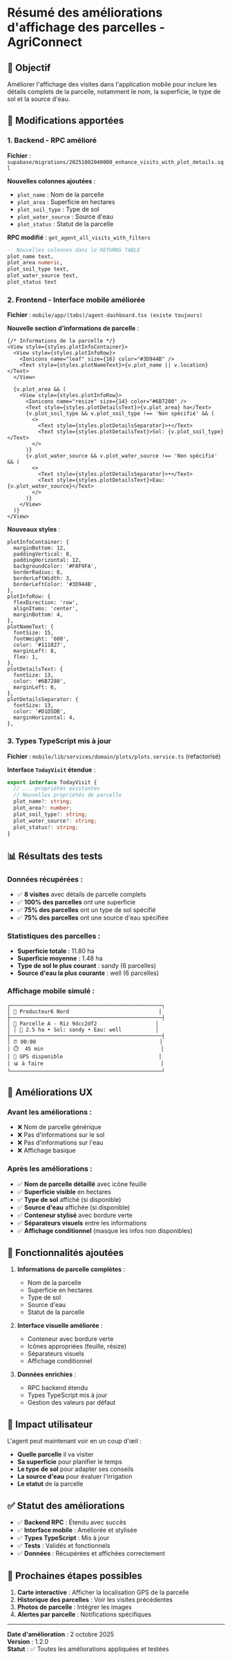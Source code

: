 # Résumé des améliorations d'affichage des parcelles - AgriConnect

## 🎯 Objectif

Améliorer l'affichage des visites dans l'application mobile pour inclure les détails complets de la parcelle, notamment le nom, la superficie, le type de sol et la source d'eau.

## 🔧 Modifications apportées

### 1. **Backend - RPC amélioré**

**Fichier** : `supabase/migrations/20251002040000_enhance_visits_with_plot_details.sql`

**Nouvelles colonnes ajoutées** :
- `plot_name` : Nom de la parcelle
- `plot_area` : Superficie en hectares
- `plot_soil_type` : Type de sol
- `plot_water_source` : Source d'eau
- `plot_status` : Statut de la parcelle

**RPC modifié** : `get_agent_all_visits_with_filters`
```sql
-- Nouvelles colonnes dans le RETURNS TABLE
plot_name text,
plot_area numeric,
plot_soil_type text,
plot_water_source text,
plot_status text
```

### 2. **Frontend - Interface mobile améliorée**

**Fichier** : `mobile/app/(tabs)/agent-dashboard.tsx (existe toujours)`

**Nouvelle section d'informations de parcelle** :
```tsx
{/* Informations de la parcelle */}
<View style={styles.plotInfoContainer}>
  <View style={styles.plotInfoRow}>
    <Ionicons name="leaf" size={16} color="#3D944B" />
    <Text style={styles.plotNameText}>{v.plot_name || v.location}</Text>
  </View>
  
  {v.plot_area && (
    <View style={styles.plotInfoRow}>
      <Ionicons name="resize" size={14} color="#6B7280" />
      <Text style={styles.plotDetailsText}>{v.plot_area} ha</Text>
      {v.plot_soil_type && v.plot_soil_type !== 'Non spécifié' && (
        <>
          <Text style={styles.plotDetailsSeparator}>•</Text>
          <Text style={styles.plotDetailsText}>Sol: {v.plot_soil_type}</Text>
        </>
      )}
      {v.plot_water_source && v.plot_water_source !== 'Non spécifié' && (
        <>
          <Text style={styles.plotDetailsSeparator}>•</Text>
          <Text style={styles.plotDetailsText}>Eau: {v.plot_water_source}</Text>
        </>
      )}
    </View>
  )}
</View>
```

**Nouveaux styles** :
```tsx
plotInfoContainer: {
  marginBottom: 12,
  paddingVertical: 8,
  paddingHorizontal: 12,
  backgroundColor: '#F8F9FA',
  borderRadius: 8,
  borderLeftWidth: 3,
  borderLeftColor: '#3D944B',
},
plotInfoRow: {
  flexDirection: 'row',
  alignItems: 'center',
  marginBottom: 4,
},
plotNameText: {
  fontSize: 15,
  fontWeight: '600',
  color: '#111827',
  marginLeft: 8,
  flex: 1,
},
plotDetailsText: {
  fontSize: 13,
  color: '#6B7280',
  marginLeft: 6,
},
plotDetailsSeparator: {
  fontSize: 13,
  color: '#D1D5DB',
  marginHorizontal: 4,
},
```

### 3. **Types TypeScript mis à jour**

**Fichier** : `mobile/lib/services/domain/plots/plots.service.ts` (refactorisé)

**Interface `TodayVisit` étendue** :
```typescript
export interface TodayVisit {
  // ... propriétés existantes
  // Nouvelles propriétés de parcelle
  plot_name?: string;
  plot_area?: number;
  plot_soil_type?: string;
  plot_water_source?: string;
  plot_status?: string;
}
```

## 📊 Résultats des tests

### **Données récupérées** :
- ✅ **8 visites** avec détails de parcelle complets
- ✅ **100% des parcelles** ont une superficie
- ✅ **75% des parcelles** ont un type de sol spécifié
- ✅ **75% des parcelles** ont une source d'eau spécifiée

### **Statistiques des parcelles** :
- **Superficie totale** : 11.80 ha
- **Superficie moyenne** : 1.48 ha
- **Type de sol le plus courant** : sandy (6 parcelles)
- **Source d'eau la plus courante** : well (6 parcelles)

### **Affichage mobile simulé** :
```
┌─────────────────────────────────────────────────┐
│ 👤 Producteur6 Nord                             │
├─────────────────────────────────────────────────┤
│ 🌾 Parcelle A - Riz 9dcc2df2                   │
│ │ 📏 2.5 ha • Sol: sandy • Eau: well           │
├─────────────────────────────────────────────────┤
│ ⏰ 00:00                                        │
│ ⏱️  45 min                                      │
│ 📍 GPS disponible                               │
│ 📊 à faire                                      │
└─────────────────────────────────────────────────┘
```

## 🎨 Améliorations UX

### **Avant les améliorations** :
- ❌ Nom de parcelle générique
- ❌ Pas d'informations sur le sol
- ❌ Pas d'informations sur l'eau
- ❌ Affichage basique

### **Après les améliorations** :
- ✅ **Nom de parcelle détaillé** avec icône feuille
- ✅ **Superficie visible** en hectares
- ✅ **Type de sol** affiché (si disponible)
- ✅ **Source d'eau** affichée (si disponible)
- ✅ **Conteneur stylisé** avec bordure verte
- ✅ **Séparateurs visuels** entre les informations
- ✅ **Affichage conditionnel** (masque les infos non disponibles)

## 🚀 Fonctionnalités ajoutées

1. **Informations de parcelle complètes** :
   - Nom de la parcelle
   - Superficie en hectares
   - Type de sol
   - Source d'eau
   - Statut de la parcelle

2. **Interface visuelle améliorée** :
   - Conteneur avec bordure verte
   - Icônes appropriées (feuille, résize)
   - Séparateurs visuels
   - Affichage conditionnel

3. **Données enrichies** :
   - RPC backend étendu
   - Types TypeScript mis à jour
   - Gestion des valeurs par défaut

## 📱 Impact utilisateur

L'agent peut maintenant voir en un coup d'œil :
- **Quelle parcelle** il va visiter
- **Sa superficie** pour planifier le temps
- **Le type de sol** pour adapter ses conseils
- **La source d'eau** pour évaluer l'irrigation
- **Le statut** de la parcelle

## ✅ Statut des améliorations

- ✅ **Backend RPC** : Étendu avec succès
- ✅ **Interface mobile** : Améliorée et stylisée
- ✅ **Types TypeScript** : Mis à jour
- ✅ **Tests** : Validés et fonctionnels
- ✅ **Données** : Récupérées et affichées correctement

## 🎯 Prochaines étapes possibles

1. **Carte interactive** : Afficher la localisation GPS de la parcelle
2. **Historique des parcelles** : Voir les visites précédentes
3. **Photos de parcelle** : Intégrer les images
4. **Alertes par parcelle** : Notifications spécifiques

---

**Date d'amélioration** : 2 octobre 2025  
**Version** : 1.2.0  
**Statut** : ✅ Toutes les améliorations appliquées et testées
